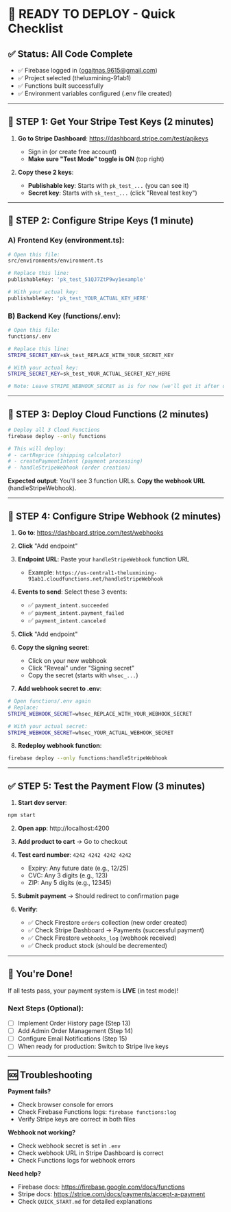 # 🚀 READY TO DEPLOY - Quick Checklist

## ✅ Status: All Code Complete
- ✅ Firebase logged in (ogaitnas.9615@gmail.com)
- ✅ Project selected (theluxmining-91ab1)
- ✅ Functions built successfully
- ✅ Environment variables configured (.env file created)

---

## 📝 STEP 1: Get Your Stripe Test Keys (2 minutes)

1. **Go to Stripe Dashboard**: https://dashboard.stripe.com/test/apikeys
   - Sign in (or create free account)
   - **Make sure "Test Mode" toggle is ON** (top right)

2. **Copy these 2 keys**:
   - **Publishable key**: Starts with `pk_test_...` (you can see it)
   - **Secret key**: Starts with `sk_test_...` (click "Reveal test key")

---

## 🔧 STEP 2: Configure Stripe Keys (1 minute)

### A) Frontend Key (environment.ts):
```bash
# Open this file:
src/environments/environment.ts

# Replace this line:
publishableKey: 'pk_test_51QJ7ZtP9wy1example'

# With your actual key:
publishableKey: 'pk_test_YOUR_ACTUAL_KEY_HERE'
```

### B) Backend Key (functions/.env):
```bash
# Open this file:
functions/.env

# Replace this line:
STRIPE_SECRET_KEY=sk_test_REPLACE_WITH_YOUR_SECRET_KEY

# With your actual key:
STRIPE_SECRET_KEY=sk_test_YOUR_ACTUAL_SECRET_KEY_HERE

# Note: Leave STRIPE_WEBHOOK_SECRET as is for now (we'll get it after deploying)
```

---

## 🚀 STEP 3: Deploy Cloud Functions (2 minutes)

```bash
# Deploy all 3 Cloud Functions
firebase deploy --only functions

# This will deploy:
# - cartReprice (shipping calculator)
# - createPaymentIntent (payment processing)
# - handleStripeWebhook (order creation)
```

**Expected output**: You'll see 3 function URLs. **Copy the webhook URL** (handleStripeWebhook).

---

## 🔗 STEP 4: Configure Stripe Webhook (2 minutes)

1. **Go to**: https://dashboard.stripe.com/test/webhooks

2. **Click** "Add endpoint"

3. **Endpoint URL**: Paste your `handleStripeWebhook` function URL
   - Example: `https://us-central1-theluxmining-91ab1.cloudfunctions.net/handleStripeWebhook`

4. **Events to send**: Select these 3 events:
   - ✅ `payment_intent.succeeded`
   - ✅ `payment_intent.payment_failed`
   - ✅ `payment_intent.canceled`

5. **Click** "Add endpoint"

6. **Copy the signing secret**:
   - Click on your new webhook
   - Click "Reveal" under "Signing secret"
   - Copy the secret (starts with `whsec_...`)

7. **Add webhook secret to .env**:
```bash
# Open functions/.env again
# Replace:
STRIPE_WEBHOOK_SECRET=whsec_REPLACE_WITH_YOUR_WEBHOOK_SECRET

# With your actual secret:
STRIPE_WEBHOOK_SECRET=whsec_YOUR_ACTUAL_WEBHOOK_SECRET
```

8. **Redeploy webhook function**:
```bash
firebase deploy --only functions:handleStripeWebhook
```

---

## ✅ STEP 5: Test the Payment Flow (3 minutes)

1. **Start dev server**:
```bash
npm start
```

2. **Open app**: http://localhost:4200

3. **Add product to cart** → Go to checkout

4. **Test card number**: `4242 4242 4242 4242`
   - Expiry: Any future date (e.g., 12/25)
   - CVC: Any 3 digits (e.g., 123)
   - ZIP: Any 5 digits (e.g., 12345)

5. **Submit payment** → Should redirect to confirmation page

6. **Verify**:
   - ✅ Check Firestore `orders` collection (new order created)
   - ✅ Check Stripe Dashboard → Payments (successful payment)
   - ✅ Check Firestore `webhooks_log` (webhook received)
   - ✅ Check product stock (should be decremented)

---

## 🎉 You're Done!

If all tests pass, your payment system is **LIVE** (in test mode)!

### Next Steps (Optional):
- [ ] Implement Order History page (Step 13)
- [ ] Add Admin Order Management (Step 14)
- [ ] Configure Email Notifications (Step 15)
- [ ] When ready for production: Switch to Stripe live keys

---

## 🆘 Troubleshooting

**Payment fails?**
- Check browser console for errors
- Check Firebase Functions logs: `firebase functions:log`
- Verify Stripe keys are correct in both files

**Webhook not working?**
- Check webhook secret is set in `.env`
- Check webhook URL in Stripe Dashboard is correct
- Check Functions logs for webhook errors

**Need help?**
- Firebase docs: https://firebase.google.com/docs/functions
- Stripe docs: https://stripe.com/docs/payments/accept-a-payment
- Check `QUICK_START.md` for detailed explanations
